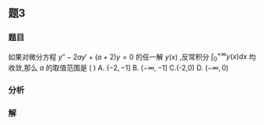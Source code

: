 ## 题3
### 题目
如果对微分方程 $y'' - 2ay' + (a + 2) y = 0$ 的任一解 $y(x)$ ,反常积分 $\int_0^{+\infty} y(x) dx$ 均收敛,那么 $a$ 的取值范围是 ( )
A. $( - 2, - 1]$ B. $( - \infty , - 1]$
C.(-2,0) D. $(-\infty ,0)$
### 分析

### 解